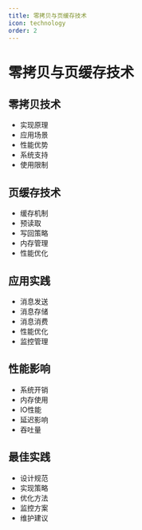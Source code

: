 ```yaml
---
title: 零拷贝与页缓存技术
icon: technology
order: 2
---
```


# 零拷贝与页缓存技术

## 零拷贝技术
- 实现原理
- 应用场景
- 性能优势
- 系统支持
- 使用限制

## 页缓存技术
- 缓存机制
- 预读取
- 写回策略
- 内存管理
- 性能优化

## 应用实践
- 消息发送
- 消息存储
- 消息消费
- 性能优化
- 监控管理

## 性能影响
- 系统开销
- 内存使用
- IO性能
- 延迟影响
- 吞吐量

## 最佳实践
- 设计规范
- 实现策略
- 优化方法
- 监控方案
- 维护建议
